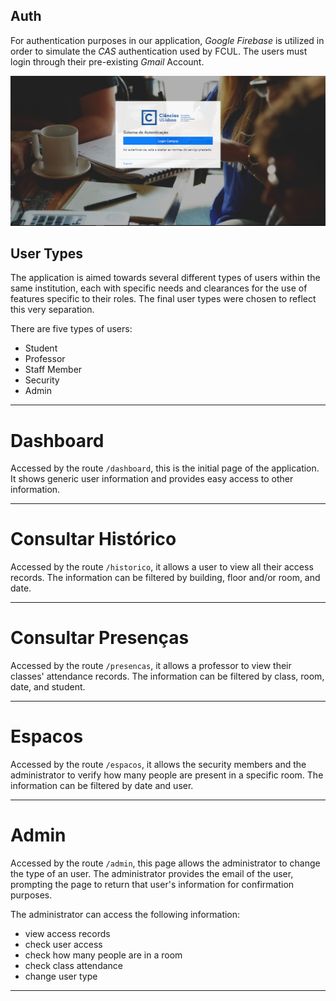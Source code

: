 ## Auth

For authentication purposes in our application, *Google Firebase* is utilized in order to simulate the *CAS* authentication used by FCUL. The users must login through their pre-existing *Gmail* Account.

![admin image](./login.PNG)


## User Types

The application is aimed towards several different types of users within the same institution, each with specific needs and clearances for the use of features specific to their roles. The final user types were chosen to reflect this very separation.

There are five types of users:

- Student
- Professor
- ​Staff Member
- Security
- Admin

---
# Dashboard

Accessed by the route `/dashboard`, this is the initial page of the application. It shows generic user information and provides easy access to other information.

---

# Consultar Histórico

Accessed by the route `/historico`, it allows a user to view all their access records. The information can be filtered by building, floor and/or room, and date.

---

# Consultar Presenças

Accessed by the route `/presencas`, it allows a professor to view their classes' attendance records. The information can be filtered by class, room, date, and student.

---
# Espacos

Accessed by the route `/espacos`, it allows the security members and the administrator to verify how many people are present in a specific room. The information can be filtered by date and user.

---

# Admin

Accessed by the route `/admin`, this page allows the administrator to change the type of an user. The administrator provides the email of the user, prompting the page to return that user's information for confirmation purposes.

The administrator can access the following information:
* view access records
* check user access
* check how many people are in a room
* check class attendance
* change user type

---